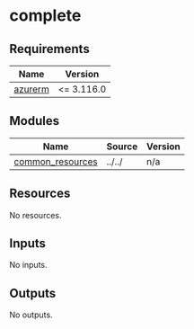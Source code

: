 # complete

<!-- BEGIN_TF_DOCS -->
## Requirements

| Name | Version |
|------|---------|
| <a name="requirement_azurerm"></a> [azurerm](#requirement\_azurerm) | <= 3.116.0 |

## Modules

| Name | Source | Version |
|------|--------|---------|
| <a name="module_common_resources"></a> [common\_resources](#module\_common\_resources) | ../../ | n/a |

## Resources

No resources.

## Inputs

No inputs.

## Outputs

No outputs.
<!-- END_TF_DOCS -->
